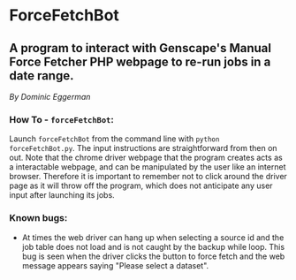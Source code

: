 # ForceFetchBot

## A program to interact with Genscape's Manual Force Fetcher PHP webpage to re-run jobs in a date range.
*By Dominic Eggerman*

### How To - `forceFetchBot`:
Launch `forceFetchBot` from the command line with `python forceFetchBot.py`.  The input instructions are straightforward from then on out.  Note that the chrome driver webpage that the program creates acts as a interactable webpage, and can be manipulated by the user like an internet browser.  Therefore it is important to remember not to click around the driver page as it will throw off the program, which does not anticipate any user input after launching its jobs.

### Known bugs:
- At times the web driver can hang up when selecting a source id and the job table does not load and is not caught by the backup while loop. This bug is seen when the driver clicks the button to force fetch and the web message appears saying "Please select a dataset".